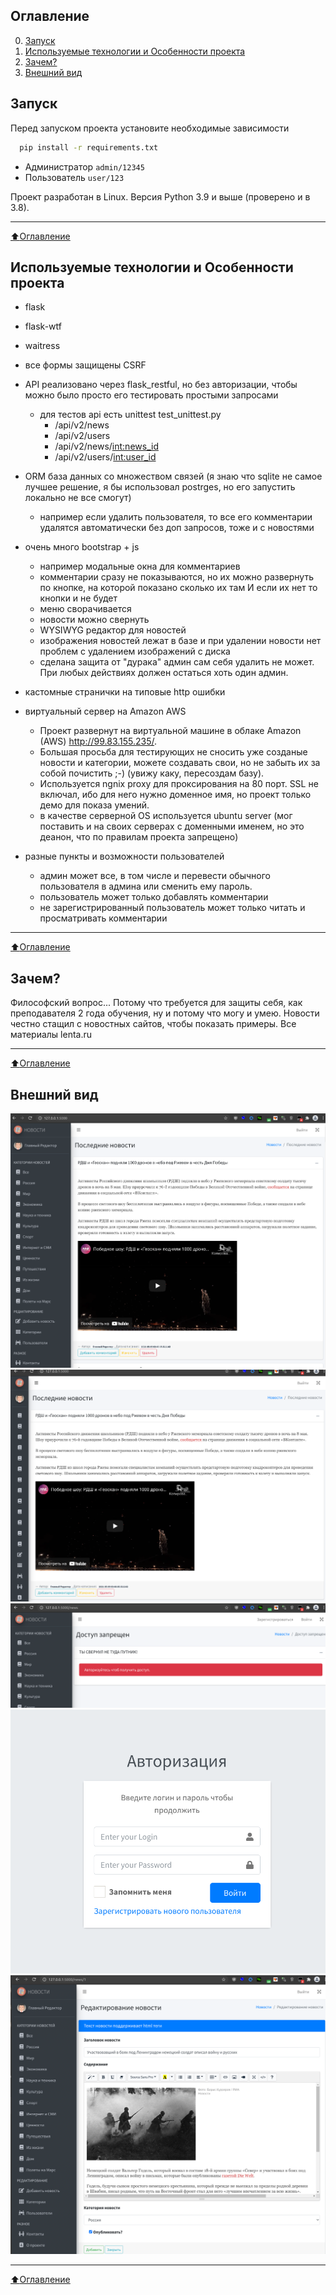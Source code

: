 ## Оглавление
0. [Запуск](#Запуск)
1. [Используемые технологии и Особенности проекта](#Используемые-технологии-и-Особенности-проекта)
2. [Зачем?](#Зачем?)
3. [Внешний вид](#Внешний-вид)


## Запуск
Перед запуском проекта установите необходимые зависимости 
```bash
  pip install -r requirements.txt
```

* Администратор `admin/12345`
* Пользователь `user/123`

Проект разработан в Linux. Версия Python 3.9 и выше (проверено и в 3.8).
____
[:arrow_up:Оглавление](#Оглавление)


## Используемые технологии и Особенности проекта
* flask
* flask-wtf
* waitress
* все формы защищены CSRF
* API реализовано через flask_restful, но без авторизации, чтобы можно было просто его тестировать простыми запросами
    * для тестов api есть unittest test_unittest.py
        * /api/v2/news
        * /api/v2/users
        * /api/v2/news/<int:news_id>
        * /api/v2/users/<int:user_id>
  
* ORM база данных со множеством связей (я знаю что sqlite не самое лучшее решение, я бы использовал postrges, но его запустить локально не все смогут)
    * например если удалить пользователя, то все его комментарии удалятся автоматически без доп запросов, тоже и с новостями
    
* очень много bootstrap + js
    * например модальные окна для комментариев
    * комментарии сразу не показываются, но их можно развернуть по кнопке, на которой показано сколько их там И если их нет то кнопки и не будет
    * меню сворачивается 
    * новости можно свернуть
    * WYSIWYG редактор для новостей
    * изображения новостей лежат в базе и при удалении новости нет проблем с удалением изображений с диска
    * сделана защита от "дурака" админ сам себя удалить не может. При любых действиях должен остаться хоть один админ.
        
* кастомные странички на типовые http ошибки 
* виртуальный сервер на Amazon AWS
    * Проект развернут на виртуальной машине в облаке Amazon (AWS) http://99.83.155.235/.
    * Большая просьба для тестирующих не сносить уже созданые новости и категории, можете создавать свои, но не забыть их за собой почистить ;-)
(увижу каку, пересоздам базу).
    * Используется ngnix proxy для проксирования на 80 порт. SSL не включал, ибо для него нужно доменное имя, но проект только демо для показа умений.
    * в качестве серверной OS используется ubuntu server (мог поставить и на своих серверах с доменными именем, но это деанон, что по правилам проекта запрещено)
    
* разные пункты и возможности пользователей
    * админ может все, в том числе и перевести обычного пользователя в админа или сменить ему пароль.
    * пользователь может только добавлять комментарии
    * не зарегистрированный пользователь может только читать и просматривать комментарии

____
[:arrow_up:Оглавление](#Оглавление)


## Зачем?
Философский вопрос... Потому что требуется для защиты себя, как преподавателя 2 года обучения, ну и потому что могу и умею.
Новости честно стащил с новостных сайтов, чтобы показать примеры. Все материалы lenta.ru 
____
[:arrow_up:Оглавление](#Оглавление)


## Внешний вид
![Alt-текст](static/img/main01.png "Внешний вид")
![Alt-текст](static/img/main02.png "Внешний вид")
![Alt-текст](static/img/main03.png "Внешний вид")
![Alt-текст](static/img/main04.png "Внешний вид")
![Alt-текст](static/img/main05.png "Внешний вид")

____
[:arrow_up:Оглавление](#Оглавление)
